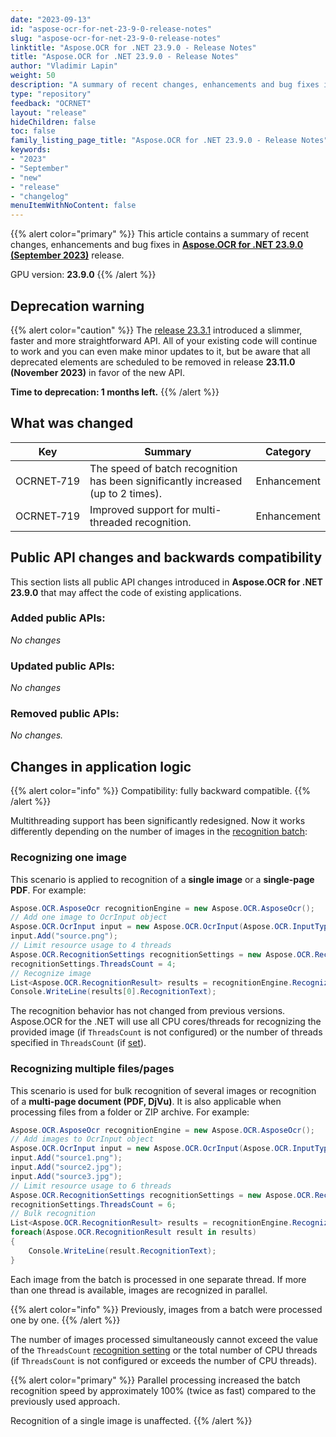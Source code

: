```yaml
---
date: "2023-09-13"
id: "aspose-ocr-for-net-23-9-0-release-notes"
slug: "aspose-ocr-for-net-23-9-0-release-notes"
linktitle: "Aspose.OCR for .NET 23.9.0 - Release Notes"
title: "Aspose.OCR for .NET 23.9.0 - Release Notes"
author: "Vladimir Lapin"
weight: 50
description: "A summary of recent changes, enhancements and bug fixes in Aspose.OCR for .NET 23.9.0 (September 2023) release."
type: "repository"
feedback: "OCRNET"
layout: "release"
hideChildren: false
toc: false
family_listing_page_title: "Aspose.OCR for .NET 23.9.0 - Release Notes"
keywords:
- "2023"
- "September"
- "new"
- "release"
- "changelog"
menuItemWithNoContent: false
---
```


{{% alert color="primary" %}}
This article contains a summary of recent changes, enhancements and bug fixes in [**Aspose.OCR for .NET 23.9.0 (September 2023)**](https://www.nuget.org/packages/Aspose.OCR/23.9.0) release.

GPU version: **23.9.0**
{{% /alert %}}

## Deprecation warning

{{% alert color="caution" %}}
The [release 23.3.1](/ocr/net/release-notes/2023/aspose-ocr-for-net-23-3-1-release-notes/) introduced a slimmer, faster and more straightforward API. All of your existing code will continue to work and you can even make minor updates to it, but be aware that all deprecated elements are scheduled to be removed in release **23.11.0 (November 2023)** in favor of the new API.

**Time to deprecation: 1 months left.**
{{% /alert %}}

## What was changed

Key | Summary | Category
--- | ------- | --------
OCRNET&#8209;719 | The speed of batch recognition has been significantly increased (up to 2 times). | Enhancement
OCRNET&#8209;719 | Improved support for multi-threaded recognition. | Enhancement

## Public API changes and backwards compatibility

This section lists all public API changes introduced in **Aspose.OCR for .NET 23.9.0** that may affect the code of existing applications.

### Added public APIs:

_No changes_

### Updated public APIs:

_No changes_

### Removed public APIs:

_No changes._

## Changes in application logic

{{% alert color="info" %}}
Compatibility: fully backward compatible.
{{% /alert %}}

Multithreading support has been significantly redesigned. Now it works differently depending on the number of images in the [recognition batch](https://docs.aspose.com/ocr/net/ocrinput/):

### Recognizing one image

This scenario is applied to recognition of a **single image** or a **single-page PDF**. For example:

```csharp
Aspose.OCR.AsposeOcr recognitionEngine = new Aspose.OCR.AsposeOcr();
// Add one image to OcrInput object
Aspose.OCR.OcrInput input = new Aspose.OCR.OcrInput(Aspose.OCR.InputType.SingleImage);
input.Add("source.png");
// Limit resource usage to 4 threads
Aspose.OCR.RecognitionSettings recognitionSettings = new Aspose.OCR.RecognitionSettings();
recognitionSettings.ThreadsCount = 4;
// Recognize image
List<Aspose.OCR.RecognitionResult> results = recognitionEngine.Recognize(input, recognitionSettings);
Console.WriteLine(results[0].RecognitionText);
```

The recognition behavior has not changed from previous versions. Aspose.OCR for the .NET will use all CPU cores/threads for recognizing the provided image (if `ThreadsCount` is not configured) or the number of threads specified in `ThreadsCount` (if [set](https://docs.aspose.com/ocr/net/settings/)).

### Recognizing multiple files/pages

This scenario is used for bulk recognition of several images or recognition of a **multi-page document (PDF, DjVu)**. It is also applicable when processing files from a folder or ZIP archive. For example:

```csharp
Aspose.OCR.AsposeOcr recognitionEngine = new Aspose.OCR.AsposeOcr();
// Add images to OcrInput object
Aspose.OCR.OcrInput input = new Aspose.OCR.OcrInput(Aspose.OCR.InputType.SingleImage);
input.Add("source1.png");
input.Add("source2.jpg");
input.Add("source3.jpg");
// Limit resource usage to 6 threads
Aspose.OCR.RecognitionSettings recognitionSettings = new Aspose.OCR.RecognitionSettings();
recognitionSettings.ThreadsCount = 6;
// Bulk recognition
List<Aspose.OCR.RecognitionResult> results = recognitionEngine.Recognize(input, recognitionSettings);
foreach(Aspose.OCR.RecognitionResult result in results)
{
	Console.WriteLine(result.RecognitionText);
}
```

Each image from the batch is processed in one separate thread. If more than one thread is available, images are recognized in parallel.

{{% alert color="info" %}}
Previously, images from a batch were processed one by one.
{{% /alert %}}

The number of images processed simultaneously cannot exceed the value of the `ThreadsCount` [recognition setting](https://docs.aspose.com/ocr/net/settings/) or the total number of CPU threads (if `ThreadsCount` is not configured or exceeds the number of CPU threads).

{{% alert color="primary" %}}
Parallel processing increased the batch recognition speed by approximately 100% (twice as fast) compared to the previously used approach.

Recognition of a single image is unaffected.
{{% /alert %}}
